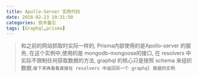 ```yaml
---
title: Apollo-Server 实例代码
date: 2018-02-23 19:31:50
categories: 技术备忘
tags: [Graphql,prisma]
---
```


>和之前的网站抓取时实际一样的, Prisma内部使用的是Apollo-server 的服务, 在这个实例中,使用的是 mongodb-mongoose的接口, 在 resolvers 中实际不限制任何获取数据的方法, graphql 的核心只是按照 schema 来组织数据.`接下来再看看直接在 resolvers 中返回另一个 graphql 数据的实例`

<script src="https://embed.cacher.io/d95331d20e31ac16fbf847c5097b4ff17e09ac46.js?a=6f55cb9b6bfed9e505e9011a69502da7&t=atom_one_light"></script>





